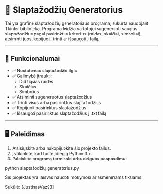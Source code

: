 # 🔐 Slaptažodžių Generatorius

Tai yra grafinė slaptažodžių generatoriaus programa, sukurta naudojant Tkinter biblioteką. Programa leidžia vartotojui sugeneruoti saugius slaptažodžius pagal pasirinktus kriterijus (raidės, skaičiai, simboliai), atsiminti juos, kopijuoti, trinti ar išsaugoti į failą.

---

## 📌 Funkcionalumai

- ✅ Nustatomas slaptažodžio ilgis
- ✅ Galimybė įtraukti:
  - Didžiąsias raides
  - Skaičius
  - Simbolius
- ✅ Atsiminti sugeneruotus slaptažodžius
- ✅ Trinti visus arba pasirinktus slaptažodžius
- ✅ Kopijuoti pasirinktus slaptažodžius
- ✅ Išsaugoti pasirinktus slaptažodžius į .txt failą

---

## 🖥️ Paleidimas

1. Atsisiųskite arba nukopijuokite šio projekto failus.
2. Įsitikinkite, kad turite įdiegtą Python 3.x.
3. Paleiskite programą terminale arba dvigubu paspaudimu:

python slaptažodžių_generatorius.py

Šis projektas yra laisvas naudoti mokymosi ar asmeniniams tikslams.

Sukūrė: [JustinasVaz93]
